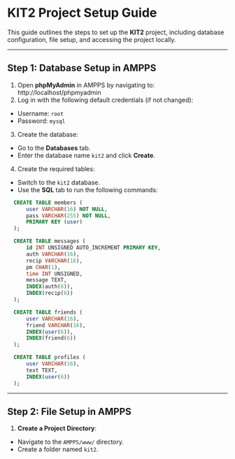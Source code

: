 # KIT2 Project Setup Guide

This guide outlines the steps to set up the **KIT2** project, including database configuration, file setup, and accessing the project locally.

---

## Step 1: Database Setup in AMPPS

1. Open **phpMyAdmin** in AMPPS by navigating to: http://localhost/phpmyadmin
2. Log in with the following default credentials (if not changed):
- Username: `root`
- Password: `mysql`

3. Create the database:
- Go to the **Databases** tab.
- Enter the database name `kit2` and click **Create**.
4. Create the required tables:
- Switch to the `kit2` database.
- Use the **SQL** tab to run the following commands:
```sql
  CREATE TABLE members (
      user VARCHAR(16) NOT NULL,
      pass VARCHAR(255) NOT NULL,
      PRIMARY KEY (user)
  );

  CREATE TABLE messages (
      id INT UNSIGNED AUTO_INCREMENT PRIMARY KEY,
      auth VARCHAR(16),
      recip VARCHAR(16),
      pm CHAR(1),
      time INT UNSIGNED,
      message TEXT,
      INDEX(auth(6)),
      INDEX(recip(6))
  );

  CREATE TABLE friends (
      user VARCHAR(16),
      friend VARCHAR(16),
      INDEX(user(6)),
      INDEX(friend(6))
  );

  CREATE TABLE profiles (
      user VARCHAR(16),
      text TEXT,
      INDEX(user(6))
  );
  ```

---

## Step 2: File Setup in AMPPS

1. **Create a Project Directory**:
- Navigate to the `AMPPS/www/` directory.
- Create a folder named `kit2`.

